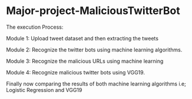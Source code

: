 # Major-project-MaliciousTwitterBot
The execution Process:

 Module 1: Upload tweet dataset and then extracting the tweets
 
 Module 2: Recognize the twitter bots using machine learning algorithms.
 
 Module 3: Recognize the malicious URLs using machine learning
 
 Module 4: Recognize malicious twitter bots using VGG19.
 
 Finally now comparing the results of both machine learning algorithms i.e; Logistic Regression and VGG19
